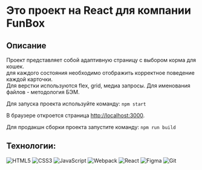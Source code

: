 # Это проект на React для компании FunBox

## Описание  
Проект представляет собой адаптивную страницу с выбором корма для кошек.  
для каждого состояния необходимо отображить корректное поведение каждой карточки.  
Для верстки используются flex, grid, медиа запросы.
Для именования файлов - методология БЭМ.

Для запуска проекта используйте команду:
 `npm start`

В браузере откроется страница [http://localhost:3000](http://localhost:3000).

Для продакшн сборки проекта запустите команду:
 `npm run build`

## Технологии:  

![HTML5](https://img.shields.io/badge/html5-%23E34F26.svg?style=for-the-badge&logo=html5&logoColor=white)
![CSS3](https://img.shields.io/badge/css3-%231572B6.svg?style=for-the-badge&logo=css3&logoColor=white)
![JavaScript](https://img.shields.io/badge/javascript-%23323330.svg?style=for-the-badge&logo=javascript&logoColor=%23F7DF1E)
![Webpack](https://img.shields.io/badge/webpack-%238DD6F9.svg?style=for-the-badge&logo=webpack&logoColor=black)
![React](https://img.shields.io/badge/react-%2320232a.svg?style=for-the-badge&logo=react&logoColor=%2361DAFB)
![Figma](https://img.shields.io/badge/figma-%23F24E1E.svg?style=for-the-badge&logo=figma&logoColor=white)
![Git](https://img.shields.io/badge/git-%23F05033.svg?style=for-the-badge&logo=git&logoColor=white)
